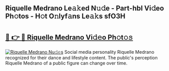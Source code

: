 ## Riquelle Medrano Le𝚊𝚔ed N𝚞𝚍e - Part-hbI Vi𝚍eo Ph𝚘tos - H𝚘t O𝚗lyf𝚊ns Le𝚊𝚔s sfO3H

# <h2><a href="http://hf8bctt.feru.top/?c=Riquelle+Medrano">🔗 👉 🔴 Riquelle Medrano Vi𝚍𝚎o Ph𝚘t𝚘𝚜</a></h2>

[![Riquelle Medrano Nu𝚍𝚎s](https://i.imgur.com/0TWrTi3.gif)](http://hf8bctt.feru.top/?c=Riquelle+Medrano)
Social media personality Riquelle Medrano recognized for their dance and lifestyle content. The public's perception Riquelle Medrano of a public figure can change over time. 
